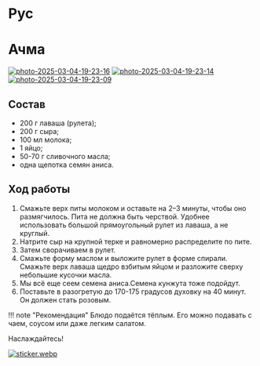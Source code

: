 # Рус

# Ачма

<a href='https://postimg.cc/Nyh8ZBX9' target='_blank'><img src='https://i.postimg.cc/Nyh8ZBX9/photo-2025-03-04-19-23-16.jpg' border='0' alt='photo-2025-03-04-19-23-16'/></a>
<a href='https://postimg.cc/Xr9BGFZq' target='_blank'><img src='https://i.postimg.cc/Xr9BGFZq/photo-2025-03-04-19-23-14.jpg' border='0' alt='photo-2025-03-04-19-23-14'/></a>
<a href='https://postimg.cc/Ny4ybckw' target='_blank'><img src='https://i.postimg.cc/Ny4ybckw/photo-2025-03-04-19-23-09.jpg' border='0' alt='photo-2025-03-04-19-23-09'/></a>

## Состав 

* 200 г лаваша (рулета);
* 200 г сыра;
* 100 мл молока;
* 1 яйцо;
* 50-70 г сливочного масла;
* одна щепотка семян аниса.

## Ход работы

1. Смажьте верх питы молоком и оставьте на 2–3 минуты, чтобы оно размягчилось. Пита не должна быть черствой. Удобнее использовать большой прямоугольный рулет из лаваша, а не круглый.
2. Натрите сыр на крупной терке и равномерно распределите по пите.
3. Затем сворачиваем в рулет.
4. Смажьте форму маслом и выложите рулет в форме спирали. Смажьте верх лаваша щедро взбитым яйцом и разложите сверху небольшие кусочки масла.
5. Мы всё еще сеем семена аниса.Семена кунжута тоже подойдут.
6. Поставьте в разогретую до 170-175 градусов духовку на 40 минут. Он должен стать розовым.

!!! note "Рекомендация"
    Блюдо подаётся тёплым. Его можно подавать с чаем, соусом или даже легким салатом.

Наслаждайтесь!

[![sticker.webp](https://i.postimg.cc/nLY9K4RY/sticker.webp)](https://postimg.cc/jW2jt7rL)
